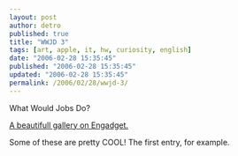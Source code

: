 ```yaml
---
layout: post
author: detro
published: true
title: "WWJD 3"
tags: [art, apple, it, hw, curiosity, english]
date: "2006-02-28 15:35:45"
published: "2006-02-28 15:35:45"
updated: "2006-02-28 15:35:45"
permalink: /2006/02/28/wwjd-3/
---
```


What Would Jobs Do?

<a href="http://www.engadget.com/2006/02/27/wwjd-3-results/">A beautifull gallery on Engadget.</a>

Some of these are pretty COOL! The first entry, for example.
